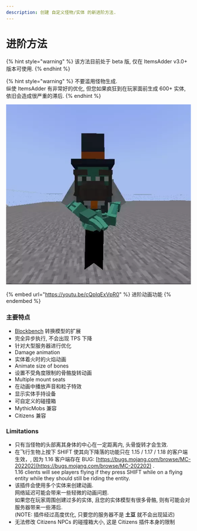 ```yaml
---
description: 创建 自定义怪物/实体 的新进阶方法.
---
```


# 进阶方法

{% hint style="warning" %}
该方法目前处于 beta 版, 仅在 ItemsAdder v3.0+ 版本可使用.
{% endhint %}

{% hint style="warning" %}
不要滥用怪物生成.\
纵使 ItemsAdder 有非常好的优化, 但您如果疯狂到在玩家面前生成 600+ 实体, 依旧会造成很严重的滞后.
{% endhint %}

![](../../../../.gitbook/assets/ezgif.com-gif-maker.webp)

{% embed url="https://youtu.be/cQpIqExVpR0" %}
进阶动画功能
{% endembed %}

### 主要特点

* [Blockbench](https://www.blockbench.net/) 转换模型的扩展
* 完全异步执行, 不会出现 TPS 下降
* 针对大型服务器进行优化
* Damage animation
* 实体着火时的火焰动画
* Animate size of bones
* 设置不受角度限制的骨骼旋转动画
* Multiple mount seats
* 在动画中播放声音和粒子特效
* 显示实体手持设备
* 可自定义的碰撞箱
* MythicMobs 兼容
* Citizens 兼容

### Limitations

* 只有当怪物的头部离其身体的中心在一定距离内, 头骨旋转才会生效.
* 在飞行生物上按下 SHIFT 使其向下降落的功能只在 1.15 / 1.17 / 1.18 的客户端生效，, 因为 1.16 客户端存在 BUG: [https://bugs.mojang.com/browse/MC-202202](https://bugs.mojang.com/browse/MC-202202) .\
  1.16 clients will see players flying if they press SHIFT while on a flying entity while they should still be riding the entity.
* 该插件会使用多个实体来创建动画. \
  网络延迟可能会带来一些轻微的动画问题. \
  如果您在玩家周围创建过多的实体, 且您的实体模型有很多骨骼, 则有可能会对服务器带来一些滞后.\
  (NOTE: 插件经过高度优化, 只要您的服务器不是 **土豆** 就不会出现延迟)
* 无法修改 Citizens NPCs 的碰撞箱大小, 这是 Citizens 插件本身的限制 &#x20;
